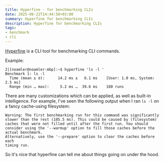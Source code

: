 ```yaml
---
title: Hyperfine - for benchmarking CLIs
date: 2025-06-22T14:44:58+03:00
summary: Hyperfine for benchmarking CLIs
description: Hyperfine for benchmarking CLIs
tags:
- benchmark
- cli
---
```


[Hyperfine](https://github.com/sharkdp/hyperfine) is a CLI tool for benchmarking
CLI commands.

Example:
```
2|[noamler@noamler-mbp]:~$ hyperfine 'ls -l '
Benchmark 1: ls -l
  Time (mean ± σ):      14.2 ms ±   6.1 ms    [User: 1.0 ms, System: 2.5 ms]
  Range (min … max):     5.2 ms …  39.6 ms    180 runs

```

There are many customizations which can be applied, as well as built-in
intelligence. For example, I've seen the following output when I ran `ls -l` on
a fancy cache-using filesystem:

```
Warning: The first benchmarking run for this command was significantly 
slower than the rest (105.5 ms). This could be caused by (filesystem) 
caches that were not filled until after the first run. You should 
consider using the '--warmup' option to fill those caches before the 
actual benchmark. 
Alternatively, use the '--prepare' option to clear the caches before each 
timing run.
```

So it's nice that hyperfine can tell me about things going on under the hood.

